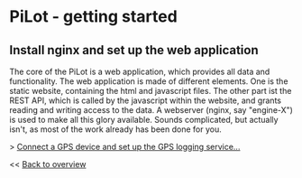 # PiLot - getting started
## Install nginx and set up the web application

The core of the PiLot is a web application, which provides all data and functionality. The web application is made of different elements. One is the static website, containing the html and javascript files. The other part ist the REST API, which is called by the javascript within the website, and grants reading and writing access to the data. A webserver (nginx, say "engine-X") is used to make all this glory available. Sounds complicated, but actually isn't, as most of the work already has been done for you.



\> [Connect a GPS device and set up the GPS logging service...](gps.md)

<< [Back to overview](user.md)
